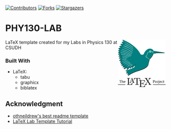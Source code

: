 [![Contributors][contributors-shield]][contributors-url]
[![Forks][forks-shield]][forks-url]
[![Stargazers][stars-shield]][stars-url]

# PHY130-LAB

[<img src="assets/img/latex-logo.png" align="right" width="150">](https://github.com/PHY130-LAB)

LaTeX template created for my Labs in Physics 130 at CSUDH

### Built With
 - LaTeX:
   - tabu
   - graphicx
   - biblatex

## Acknowledgment

-   [othneildrew's best readme template](https://github.com/othneildrew/Best-README-Template)
-   [LaTeX Lab Template Tutorial](https://beaverworks.ll.mit.edu/CMS/bw/bwsi)

[contributors-shield]: https://img.shields.io/github/contributors/Kaweees/PHY130-LAB.svg?style=for-the-badge
[contributors-url]: https://github.com/Kaweees/PHY130-LAB/graphs/contributors
[forks-shield]: https://img.shields.io/github/forks/Kaweees/PHY130-LAB.svg?style=for-the-badge
[forks-url]: https://github.com/Kaweees/PHY130-LAB/network/members
[stars-shield]: https://img.shields.io/github/stars/Kaweees/PHY130-LAB.svg?style=for-the-badge
[stars-url]: https://github.com/Kaweees/PHY130-LAB/stargazers
